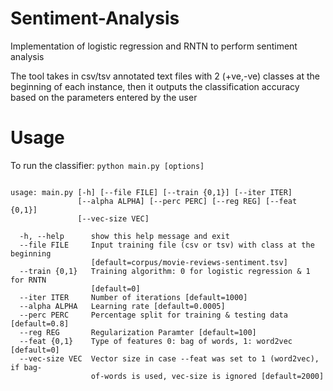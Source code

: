 # Sentiment-Analysis
Implementation of logistic regression and RNTN to perform sentiment analysis

The tool takes in csv/tsv annotated text files with 2 (+ve,-ve) classes at the beginning of each instance,
then it outputs the classification accuracy based on the parameters entered by the user

# Usage

To run the classifier: `python main.py [options]`

```

usage: main.py [-h] [--file FILE] [--train {0,1}] [--iter ITER]
               [--alpha ALPHA] [--perc PERC] [--reg REG] [--feat {0,1}]
               [--vec-size VEC]

  -h, --help      show this help message and exit
  --file FILE     Input training file (csv or tsv) with class at the beginning
                  [default=corpus/movie-reviews-sentiment.tsv]
  --train {0,1}   Training algorithm: 0 for logistic regression & 1 for RNTN
                  [default=0]
  --iter ITER     Number of iterations [default=1000]
  --alpha ALPHA   Learning rate [default=0.0005]
  --perc PERC     Percentage split for training & testing data [default=0.8]
  --reg REG       Regularization Paramter [default=100]
  --feat {0,1}    Type of features 0: bag of words, 1: word2vec [default=0]
  --vec-size VEC  Vector size in case --feat was set to 1 (word2vec), if bag-
                  of-words is used, vec-size is ignored [default=2000]

```
